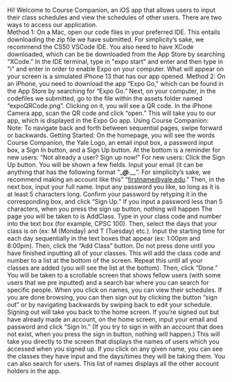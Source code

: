 Hi! Welcome to Course Companion, an iOS app that allows users to input their class schedules and view the schedules of other users. There are two ways to access our application.    
Method 1: On a Mac, open our code files in your preferred IDE. This entails downloading the zip file we have submitted. For simplicity’s sake, we recommend the CS50 VSCode IDE. You also need to have XCode downloaded, which can be be downloaded from the App Store by searching “XCode.” In the IDE terminal, type in "expo start" and enter and then type in "i" and enter in order to enable Expo on your computer. What will appear on your screen is a simulated iPhone 13 that has our app opened. 
Method 2: On an iPhone, you need to download the app “Expo Go," which can be found in the App Store by searching for “Expo Go.” Next, on your computer, in the codefiles we submitted, go to the file within the assets folder named “expoQRCode.png”. Clicking on it, you will see a QR code. In the iPhone Camera app, scan the QR code and click “open.” This will take you to our app, which is displayed in the Expo Go app. 
Using Course Companion: 
Note: To navigate back and forth between sequential pages, swipe forward or backwards. 
Getting Started: On the homepage, you will see the words Course Companion, the Yale Logo, an email input box, a password input box, a Sign In button, and a Sign Up button. At the bottom is a reminder for new users: “Not already a user? Sign up now!” 
For new users: Click the Sign Up button. You will be shown a few fields. Input your email (it can be anything that has the following format “____@___.__”. For simplicity’s sake, we recommend making an account like this” “firstname@yale.edu.” Then, in the next box, input your full name. Input any password you like, so long as it is at least 5 characters long. Confirm your password by retyping it in the corresponding box, and click “Sign Up.” If you input a password less than 5 characters, when you press the sign up button, nothing will happen
The page you will be taken to is AddClass. Type in your class code and number into the text box (for example, CPSC 100). Then, select the days that your class is on (ex: M (Monday) and T (Tuesday) etc.). Input the starting time for each day sequentially in the text boxes that appear (ex: 1:00pm and 8:00pm). Then, click the “Add Class” button. Do not press done until you have finished inputting all of your classes. This will add the class code and number to a list at the bottom of the screen. Repeat this until all your classes are added (you will see the list at the bottom). Then, click “Done.” You will be taken to a scrollable screen that shows fellow users (with some users that we pre inputted) and a search bar where you can search for specific people. When you click on names, you can view their schedules. If you are done browsing, you can then sign out by clicking the button “sign out” or by navigating backwards by swiping back to edit your schedule. Signing out will take you back to the home screen. 
If you’re signed out but have already made an account, on the home screen, input your email and password and click “Sign In.” (If you try to sign in with an account that does not exist, when you press the sign in button, nothing will happen.) This will take you directly to the screen that displays the names of users which you accessed when you signed up. If you click on any given name, you can see the classes they have input and the days/times they will be taking them. You can also search for users. This list of names displays all the other account holders in the app. 